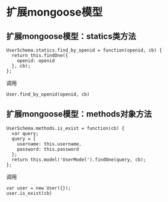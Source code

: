 # 扩展mongoose模型

## 扩展mongoose模型：statics类方法

```
UserSchema.statics.find_by_openid = function(openid, cb) {
  return this.findOne({
    openid: openid
  }, cb);
};
```

调用

```
User.find_by_openid(openid, cb)
```

## 扩展mongoose模型：methods对象方法

```
UserSchema.methods.is_exist = function(cb) {
  var query;
  query = {
    username: this.username,
    password: this.password
  };
  return this.model('UserModel').findOne(query, cb);
};
```

调用

```
var user = new User({});
user.is_exist(cb)
```

